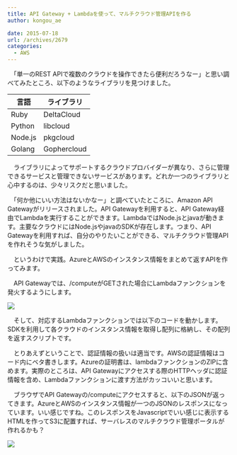 ```yaml
---
title: API Gateway + Lambdaを使って、マルチクラウド管理APIを作る
author: kongou_ae
date: 2015-07-18
url: /archives/2679
categories:
  - AWS
---
```

　「単一のREST APIで複数のクラウドを操作できたら便利だろうなー」と思い調べてみたところ、以下のようなライブラリを見つけました。

| 言語      | ライブラリ       |
| ------- | ----------- |
| Ruby    | DeltaCloud  |
| Python  | libcloud    |
| Node.js | pkgcloud    |
| Golang  | Gophercloud |

　ライブラリによってサポートするクラウドプロバイダーが異なり、さらに管理できるサービスと管理できないサービスがあります。どれか一つのライブラリと心中するのは、少々リスクだと思いました。

　「何か他にいい方法はないかなー」と調べていたところに、Amazon API Gatewayがリリースされました。API Gatewayを利用すると、API Gateway経由でLambdaを実行することができます。LambdaではNode.jsとjavaが動きます。主要なクラウドにはNode.jsやjavaのSDKが存在します。つまり、API Gatewayを利用すれば、自分のやりたいことができる、マルチクラウド管理APIを作れそうな気がしました。

　というわけで実践。AzureとAWSのインスタンス情報をまとめて返すAPIを作ってみます。

　API Gatewayでは、/computeがGETされた場合にLambdaファンクションを発火するようにします。

![][1]

　そして、対応するLambdaファンクションでは以下のコードを動かします。SDKを利用して各クラウドのインスタンス情報を取得し配列に格納し、その配列を返すスクリプトです。

　とりあえずということで、認証情報の扱いは適当です。AWSの認証情報はコード内にベタ書きします。Azureの証明書は、lambdaファンクションのZIPに含めます。実際のところは、API Gatewayにアクセスする際のHTTPヘッダに認証情報を含め、Lambdaファンクションに渡す方法がカッコいいと思います。

<script src="https://gist.github.com/kongou-ae/ad0b1366da2ee5efbbaa.js"></script>

　ブラウザでAPI Gatewayの/computeにアクセスすると、以下のJSONが返ってきます。AzureとAWSのインスタンス情報が一つのJSONのレスポンスになっています。いい感じですね。このレスポンスをJavascriptでいい感じに表示するHTMLを作ってS3に配置すれば、サーバレスのマルチクラウド管理ポータルが作れるかも？

<script src="https://gist.github.com/kongou-ae/825a49a087311e0814ad.js"></script>

![][2]

 [1]: http://aimless.jp/blog/wp-content/uploads/2015/07/api_gateway_setting.png
 [2]: http://aimless.jp/blog/wp-content/uploads/2015/07/result_of_api.png
